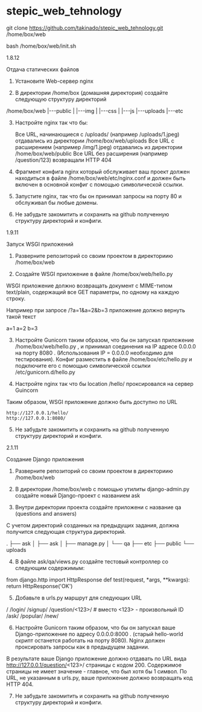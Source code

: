 # stepic_web_tehnology

git clone https://github.com/takinado/stepic_web_tehnology.git /home/box/web

bash /home/box/web/init.sh

1.8.12

Отдача статических файлов

1) Установите Web-сервер nginx

2) В директории /home/box (домашняя директория) создайте следующую структуру директорий

/home/box/web
          |---public
          |   |---img
          |   |---css
          |   |---js
          |---uploads
          |---etc

3) Настройте nginx так что бы:

    Все URL, начинающиеся с /uploads/  (например /uploads/1.jpeg) отдавались из директории /home/box/web/uploads
    Все URL с расширением (например /img/1.jpeg) отдавались из директории /home/box/web/public
    Все URL без расширения (например /question/123)  возвращали HTTP 404

4) Фрагмент конфига nginx который обслуживает ваш проект должен находиться в файле /home/box/web/etc/nginx.conf и должен быть включен в основной конфиг с помощью символической ссылки.

5) Запустите nginx, так что бы он принимал запросы на порту 80 и обслуживал бы любые домены.

6) Не забудьте закомитить и сохранить на github полученную структуру директорий и конфиги.


1.9.11

Запуск WSGI приложений

1) Разверните репозиторий со своим проектом в директориию /home/box/web

2) Создайте WSGI приложение в файле /home/box/web/hello.py

WSGI приложение должно возвращать документ с MIME-типом text/plain, содержащий все GET параметры, по одному на каждую строку.

Например при запросе  /?a=1&a=2&b=3 приложение должно вернуть такой текст

a=1
a=2
b=3

3) Настройте Gunicorn таким образом, что бы он запускал приложение  /home/box/web/hello.py , и принимал соединения на IP адресе 0.0.0.0 на порту 8080 .  (Использования IP = 0.0.0.0 необходимо для тестирования). Конфиг разместить в файле /home/box/etc/hello.py и подключите его с помощью символической ссылки /etc/gunicorn.d/hello.py

4) Настройте nginx так что бы location /hello/ проксировался на cервер Guincorn

Таким образом, WSGI приложение должно быть доступно по URL

    http://127.0.0.1/hello/
    http://127.0.0.1:8080/

5) Не забудьте закомитить и сохранить на github полученную структуру директорий и конфиги.


2.1.11

Создание Django приложения

1) Разверните репозиторий со своим проектом в директориию /home/box/web

2) В директории /home/box/web  с помощью утилиты django-admin.py создайте новый Django-проект с названием ask

3) Внутри директории проекта создайте приложени с название qa  (questions and answers)

C учетом директорий созданных на предыдущих задания, должна получится следующая структура директорий.

.
├── ask
│   ├── ask
│   ├── manage.py
│   └── qa
├── etc
├── public
└── uploads

4) В файле ask/qa/views.py создайте тестовый контроллер со следующим содержимым:

from django.http import HttpResponse 
def test(request, *args, **kwargs):
    return HttpResponse('OK')

5) Добавьте в urls.py  маршрут для следующих URL

/
/login/
/signup/
/question/<123>/    # вместо <123> - произвольный ID
/ask/
/popular/
/new/

6) Настройте Gunicorn таким образом, что бы он запускал ваше Django-приложение по адресу 0.0.0.0:8000 . (старый hello-world скрипт останется работать на порту 8080).  Nginx должен проксировать запросы как в предыдущем задании.

В результате ваше Django приложение должно отдавать по URL вида http://127.0.0.1/question/<123>/  страницы с кодом 200.  Содержимое страницы не имеет значение - главное, что был хотя бы 1 символ. По URL, не указанным в urls.py, ваше приложение должно возвращать код HTTP 404.

7) Не забудьте закомитить и сохранить на github полученную структуру директорий и конфиги.
